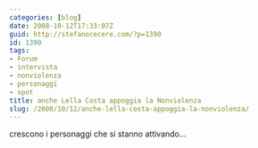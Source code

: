 ```yaml
---
categories: [blog]
date: 2008-10-12T17:33:07Z
guid: http://stefanocecere.com/?p=1390
id: 1390
tags:
- Forum
- intervista
- nonviolenza
- personaggi
- spot
title: anche Lella Costa appoggia la Nonviolenza
slug: /2008/10/12/anche-lella-costa-appoggia-la-nonviolenza/
---
```


crescono i personaggi che si stanno attivando…